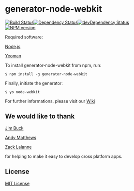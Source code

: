 # generator-node-webkit
[![Build Status](https://secure.travis-ci.org/Dica-Developer/generator-node-webkit.png?branch=master)](https://travis-ci.org/Dica-Developer/generator-node-webkit)[![Dependency Status](https://david-dm.org/Dica-Developer/generator-node-webkit.png)](https://david-dm.org/Dica-Developer/generator-node-webkit)[![devDependency Status](https://david-dm.org/Dica-Developer/generator-node-webkit/dev-status.png)](https://david-dm.org/Dica-Developer/generator-node-webkit#info=devDependencies)[![NPM version](https://badge.fury.io/js/generator-node-webkit.png)](http://badge.fury.io/js/generator-node-webkit)

Required software:

[Node.js](http://nodejs.org/ "nodejs")

[Yeoman](http://yeoman.io/ "Yeoman")
 

To install generator-node-webkit from npm, run:

```
$ npm install -g generator-node-webkit
```

Finally, initiate the generator:

```
$ yo node-webkit
```


For further informations, please visit our [Wiki](https://github.com/Dica-Developer/generator-node-webkit/wiki "Wiki")

## We would like to thank

[Jim Buck](https://github.com/JimmyBoh "JimmyBoh")

[Andy Matthews](https://github.com/commadelimited "commadelimited")

[Zack Lalanne](https://github.com/zlalanne "zlalanne")

for helping to make it easy to develop cross platform apps.


## License

[MIT License](http://en.wikipedia.org/wiki/MIT_License)
